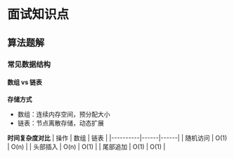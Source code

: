 # 面试知识点

## 算法题解

### 常见数据结构

#### 数组 vs 链表

**存储方式**

- 数组：连续内存空间，预分配大小
- 链表：节点离散存储，动态扩展

**时间复杂度对比**
| 操作 | 数组 | 链表 |
|----------|------|------|
| 随机访问 | O(1) | O(n) |
| 头部插入 | O(n) | O(1) |
| 尾部追加 | O(1) | O(1) |
